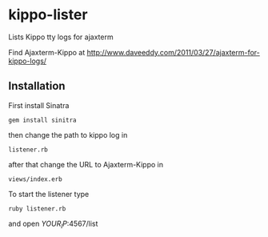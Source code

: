 kippo-lister
============

Lists Kippo tty logs for ajaxterm

Find Ajaxterm-Kippo at http://www.daveeddy.com/2011/03/27/ajaxterm-for-kippo-logs/

Installation
------------

First install Sinatra
```
gem install sinitra
```

then change the path to kippo log in 
```
listener.rb
```

after that change the URL to Ajaxterm-Kippo in
```
views/index.erb
```

To start the listener type
```
ruby listener.rb
```

and open $YOUR_IP$:4567/list
